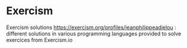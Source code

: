 # Exercism
Exercism solutions https://exercism.org/profiles/jeanphilippeadielou : different solutions in various programming languages provided to solve exercices from Exercism.io
